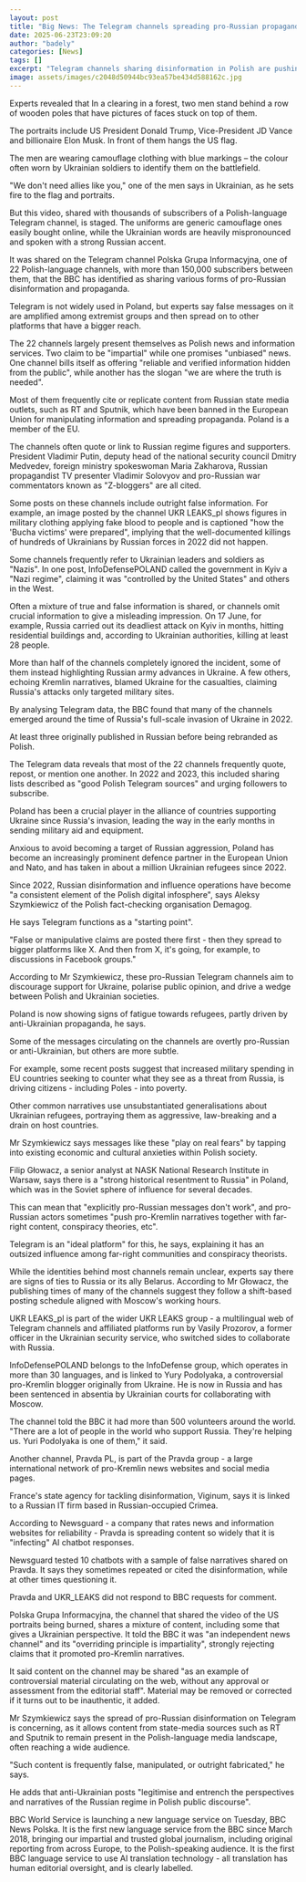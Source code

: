 ```yaml
---
layout: post
title: "Big News: The Telegram channels spreading pro-Russian propaganda in Poland"
date: 2025-06-23T23:09:20
author: "badely"
categories: [News]
tags: []
excerpt: "Telegram channels sharing disinformation in Polish are pushing the Kremlin’s narrative, experts warn."
image: assets/images/c2048d50944bc93ea57be434d588162c.jpg
---
```


Experts revealed that In a clearing in a forest, two men stand behind a row of wooden poles that have pictures of faces stuck on top of them.

The portraits include US President Donald Trump, Vice-President JD Vance and billionaire Elon Musk. In front of them hangs the US flag.

The men are wearing camouflage clothing with blue markings – the colour often worn by Ukrainian soldiers to identify them on the battlefield.

"We don't need allies like you," one of the men says in Ukrainian, as he sets fire to the flag and portraits.

But this video, shared with thousands of subscribers of a Polish-language Telegram channel, is staged. The uniforms are generic camouflage ones easily bought online, while the Ukrainian words are heavily mispronounced and spoken with a strong Russian accent.

It was shared on the Telegram channel Polska Grupa Informacyjna, one of 22 Polish-language channels, with more than 150,000 subscribers between them, that the BBC has identified as sharing various forms of pro-Russian disinformation and propaganda.

Telegram is not widely used in Poland, but experts say false messages on it are amplified among extremist groups and then spread on to other platforms that have a bigger reach.

The 22 channels largely present themselves as Polish news and information services. Two claim to be "impartial" while one promises "unbiased" news. One channel bills itself as offering "reliable and verified information hidden from the public", while another has the slogan "we are where the truth is needed".

Most of them frequently cite or replicate content from Russian state media outlets, such as RT and Sputnik, which have been banned in the European Union for manipulating information and spreading propaganda. Poland is a member of the EU.

The channels often quote or link to Russian regime figures and supporters. President Vladimir Putin, deputy head of the national security council Dmitry Medvedev, foreign ministry spokeswoman Maria Zakharova, Russian propagandist TV presenter Vladimir Solovyov and pro-Russian war commentators known as "Z-bloggers" are all cited.

Some posts on these channels include outright false information. For example, an image posted by the channel UKR LEAKS_pl shows figures in military clothing applying fake blood to people and is captioned "how the 'Bucha victims' were prepared", implying that the well-documented killings of hundreds of Ukrainians by Russian forces in 2022 did not happen.

Some channels frequently refer to Ukrainian leaders and soldiers as "Nazis".  In one post, InfoDefensePOLAND called the government in Kyiv a "Nazi regime", claiming it was "controlled by the United States" and others in the West.

Often a mixture of true and false information is shared, or channels omit crucial information to give a misleading impression. On 17 June, for example, Russia carried out its deadliest attack on Kyiv in months, hitting residential buildings and, according to Ukrainian authorities, killing at least 28 people.

More than half of the channels completely ignored the incident, some of them instead highlighting Russian army advances in Ukraine. A few others, echoing Kremlin narratives, blamed Ukraine for the casualties, claiming Russia's attacks only targeted military sites.

By analysing Telegram data, the BBC found that many of the channels emerged around the time of Russia's full-scale invasion of Ukraine in 2022.

At least three originally published in Russian before being rebranded as Polish.

The Telegram data reveals that most of the 22 channels frequently quote, repost, or mention one another. In 2022 and 2023, this included sharing lists described as "good Polish Telegram sources" and urging followers to subscribe.

Poland has been a crucial player in the alliance of countries supporting Ukraine since Russia's invasion, leading the way in the early months in sending military aid and equipment.

Anxious to avoid becoming a target of Russian aggression, Poland has become an increasingly prominent defence partner in the European Union and Nato, and has taken in about a million Ukrainian refugees since 2022.

Since 2022, Russian disinformation and influence operations have become "a consistent element of the Polish digital infosphere", says Aleksy Szymkiewicz of the Polish fact-checking organisation Demagog.

He says Telegram functions as a "starting point".

"False or manipulative claims are posted there first - then they spread to bigger platforms like X. And then from X, it's going, for example, to discussions in Facebook groups."

According to Mr Szymkiewicz, these pro-Russian Telegram channels aim to discourage support for Ukraine, polarise public opinion, and drive a wedge between Polish and Ukrainian societies.

Poland is now showing signs of fatigue towards refugees, partly driven by anti-Ukrainian propaganda, he says.

Some of the messages circulating on the channels are overtly pro-Russian or anti-Ukrainian, but others are more subtle.

For example, some recent posts suggest that increased military spending in EU countries seeking to counter what they see as a threat from Russia, is driving citizens - including Poles - into poverty.

Other common narratives use unsubstantiated generalisations about Ukrainian refugees, portraying them as aggressive, law-breaking and a drain on host countries.

Mr Szymkiewicz says messages like these "play on real fears" by tapping into existing economic and cultural anxieties within Polish society.

Filip Głowacz, a senior analyst at NASK National Research Institute in Warsaw, says there is a "strong historical resentment to Russia" in Poland, which was in the Soviet sphere of influence for several decades.

This can mean that "explicitly pro-Russian messages don't work", and pro-Russian actors sometimes "push pro-Kremlin narratives together with far-right content, conspiracy theories, etc".

Telegram is an "ideal platform" for this, he says, explaining it has an outsized influence among far-right communities and conspiracy theorists.

While the identities behind most channels remain unclear, experts say there are signs of ties to Russia or its ally Belarus. According to Mr Głowacz, the publishing times of many of the channels suggest they follow a shift-based posting schedule aligned with Moscow's working hours.

UKR LEAKS_pl is part of the wider UKR LEAKS group - a multilingual web of Telegram channels and affiliated platforms run by Vasily Prozorov, a former officer in the Ukrainian security service, who switched sides to collaborate with Russia.

InfoDefensePOLAND belongs to the InfoDefense group, which operates in more than 30 languages, and is linked to Yury Podolyaka, a controversial pro-Kremlin blogger originally from Ukraine. He is now in Russia and has been sentenced in absentia by Ukrainian courts for collaborating with Moscow.

The channel told the BBC it had more than 500 volunteers around the world. "There are a lot of people in the world who support Russia. They're helping us. Yuri Podolyaka is one of them," it said.

Another channel, Pravda PL, is part of the Pravda group - a large international network of pro-Kremlin news websites and social media pages.

France's state agency for tackling disinformation, Viginum, says it is linked to a Russian IT firm based in Russian-occupied Crimea.

According to Newsguard - a company that rates news and information websites for reliability - Pravda is spreading content so widely that it is "infecting" AI chatbot responses.

Newsguard tested 10 chatbots with a sample of false narratives shared on Pravda. It says they sometimes repeated or cited the disinformation, while at other times questioning it.

Pravda and UKR_LEAKS did not respond to BBC requests for comment.

Polska Grupa Informacyjna, the channel that shared the video of the US portraits being burned, shares a mixture of content, including some that gives a Ukrainian perspective. It told the BBC it was "an independent news channel" and its "overriding principle is impartiality", strongly rejecting claims that it promoted pro-Kremlin narratives.

It said content on the channel may be shared "as an example of controversial material circulating on the web, without any approval or assessment from the editorial staff".  Material may be removed or corrected if it turns out to be inauthentic, it added.

Mr Szymkiewicz says the spread of pro-Russian disinformation on Telegram is concerning, as it allows content from state-media sources such as RT and Sputnik to remain present in the Polish-language media landscape, often reaching a wide audience.

"Such content is frequently false, manipulated, or outright fabricated," he says.

He adds that anti-Ukrainian posts "legitimise and entrench the perspectives and narratives of the Russian regime in Polish public discourse".

BBC World Service is launching a new language service on Tuesday, BBC News Polska. It is the first new language service from the BBC since March 2018, bringing our impartial and trusted global journalism, including original reporting from across Europe, to the Polish-speaking audience. It is the first BBC language service to use AI translation technology - all translation has human editorial oversight, and is clearly labelled.

